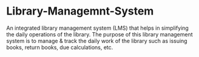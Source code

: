 # Library-Managemnt-System
An integrated library management system (LMS) that helps in simplifying the daily operations of the library. The purpose of this library management system is to manage &amp; track the daily work of the library such as issuing books, return books, due calculations, etc.
